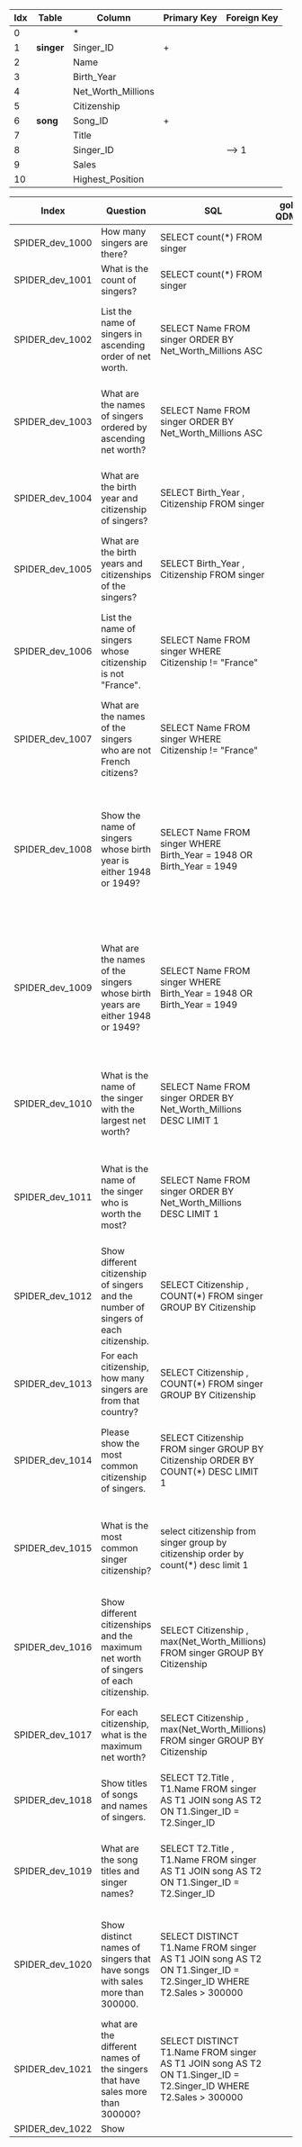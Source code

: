  | Idx | Table      | Column | Primary Key | Foreign Key | 
 | ----------- | ----------- | ----------- | ----------- | ----------- | 
  | 0 |  | * |   |   | 
 | 1 | **singer** | Singer_ID | + |   | 
 | 2 |   | Name |   |   | 
 | 3 |   | Birth_Year |   |   | 
 | 4 |   | Net_Worth_Millions |   |   | 
 | 5 |   | Citizenship |   |   | 
 | 6 | **song** | Song_ID | + |   | 
 | 7 |   | Title |   |   | 
 | 8 |   | Singer_ID |   | --> 1 | 
 | 9 |   | Sales |   |   | 
 | 10 |   | Highest_Position |   |   | 
 
  | Index | Question  | SQL | gold QDMR | pred QDMR | Exec | SQL hardness |
  | ----------- | ----------- | ----------- |  ----------- | ----------- | ----------- | ----------- | 
 | SPIDER_dev_1000 | How many singers are there? | SELECT count(*) FROM singer |  | 1. SELECT[tbl:​singer] <br>2. AGGREGATE[count, #1] <br> | + | easy | 
  | SPIDER_dev_1001 | What is the count of singers? | SELECT count(*) FROM singer |  | 1. SELECT[tbl:​singer] <br>2. AGGREGATE[count, #1] <br> | + | easy | 
  | SPIDER_dev_1002 | List the name of singers in ascending order of net worth. | SELECT Name FROM singer ORDER BY Net_Worth_Millions ASC |  | 1. SELECT[tbl:​singer] <br>2. PROJECT[col:​singer:​Name, #1] <br>3. PROJECT[col:​singer:​Net_Worth_Millions, #1] <br>4. SORT[#2, #3, sortdir:​ascending] <br> | + | easy | 
  | SPIDER_dev_1003 | What are the names of singers ordered by ascending net worth? | SELECT Name FROM singer ORDER BY Net_Worth_Millions ASC |  | 1. SELECT[tbl:​singer] <br>2. PROJECT[col:​singer:​Name, #1] <br>3. PROJECT[col:​singer:​Net_Worth_Millions, #1] <br>4. SORT[#2, #3, sortdir:​ascending] <br> | + | easy | 
  | SPIDER_dev_1004 | What are the birth year and citizenship of singers? | SELECT Birth_Year ,  Citizenship FROM singer |  | 1. SELECT[tbl:​singer] <br>2. PROJECT[col:​singer:​Birth_Year, #1] <br>3. PROJECT[col:​singer:​Citizenship, #1] <br>4. UNION[#2, #3] <br> | + | medium | 
  | SPIDER_dev_1005 | What are the birth years and citizenships of the singers? | SELECT Birth_Year ,  Citizenship FROM singer |  | 1. SELECT[tbl:​singer] <br>2. PROJECT[col:​singer:​Birth_Year, #1] <br>3. PROJECT[col:​singer:​Citizenship, #1] <br>4. UNION[#2, #3] <br> | + | medium | 
  | SPIDER_dev_1006 | List the name of singers whose citizenship is not "France". | SELECT Name FROM singer WHERE Citizenship != "France" |  | 1. SELECT[tbl:​singer] <br>2. PROJECT[col:​singer:​Citizenship, #1] <br>3. COMPARATIVE[#1, #2, comparative:​!=:​France:​col:​singer:​Citizenship] <br>4. PROJECT[col:​singer:​Name, #3] <br> | + | easy | 
  | SPIDER_dev_1007 | What are the names of the singers who are not French citizens? | SELECT Name FROM singer WHERE Citizenship != "France" |  | 1. SELECT[tbl:​singer] <br>2. COMPARATIVE[#1, #1, col:​singer:​Citizenship] <br>3. PROJECT[col:​singer:​Name, #2] <br> | - | easy | 
  | SPIDER_dev_1008 | Show the name of singers whose birth year is either 1948 or 1949? | SELECT Name FROM singer WHERE Birth_Year  =  1948 OR Birth_Year  =  1949 |  | 1. SELECT[tbl:​singer] <br>2. PROJECT[col:​singer:​Birth_Year, #1] <br>3. COMPARATIVE[#1, #2, comparative:​=:​1949:​col:​singer:​Birth_Year] <br>4. COMPARATIVE[#1, #2, comparative:​=:​1948:​col:​singer:​Birth_Year] <br>5. UNION[#3, #4] <br>6. PROJECT[col:​singer:​Name, #5] <br> | + | medium | 
  | SPIDER_dev_1009 | What are the names of the singers whose birth years are either 1948 or 1949? | SELECT Name FROM singer WHERE Birth_Year  =  1948 OR Birth_Year  =  1949 |  | 1. SELECT[tbl:​singer] <br>2. PROJECT[col:​singer:​Birth_Year, #1] <br>3. COMPARATIVE[#1, #2, comparative:​=:​1948:​col:​singer:​Birth_Year] <br>4. COMPARATIVE[#1, #2, comparative:​=:​1949:​col:​singer:​Birth_Year] <br>5. UNION[#3, #4] <br>6. PROJECT[col:​singer:​Name, #5] <br> | + | medium | 
  | SPIDER_dev_1010 | What is the name of the singer with the largest net worth? | SELECT Name FROM singer ORDER BY Net_Worth_Millions DESC LIMIT 1 |  | 1. SELECT[tbl:​singer] <br>2. PROJECT[col:​singer:​Net_Worth_Millions, #1] <br>3. SUPERLATIVE[comparative:​max:​None, #1, #2] <br>4. PROJECT[col:​singer:​Name, #3] <br> | + | medium | 
  | SPIDER_dev_1011 | What is the name of the singer who is worth the most? | SELECT Name FROM singer ORDER BY Net_Worth_Millions DESC LIMIT 1 |  | 1. SELECT[tbl:​singer] <br>2. PROJECT[col:​singer:​Net_Worth_Millions, #1] <br>3. SUPERLATIVE[comparative:​max:​None, #1, #2] <br>4. PROJECT[col:​singer:​Name, #3] <br> | + | medium | 
  | SPIDER_dev_1012 | Show different citizenship of singers and the number of singers of each citizenship. | SELECT Citizenship ,  COUNT(*) FROM singer GROUP BY Citizenship |  | 1. SELECT[tbl:​singer] <br>2. PROJECT[col:​singer:​Citizenship, #1] <br>3. GROUP[count, #1, #2] <br>4. UNION[#2, #3] <br> | + | medium | 
  | SPIDER_dev_1013 | For each citizenship, how many singers are from that country? | SELECT Citizenship ,  COUNT(*) FROM singer GROUP BY Citizenship |  | 1. SELECT[col:​singer:​Citizenship] <br>2. PROJECT[tbl:​singer, #1] <br>3. GROUP[count, #2, #1] <br>4. UNION[#1, #3] <br> | + | medium | 
  | SPIDER_dev_1014 | Please show the most common citizenship of singers. | SELECT Citizenship FROM singer GROUP BY Citizenship ORDER BY COUNT(*) DESC LIMIT 1 |  | 1. SELECT[col:​singer:​Citizenship] <br>2. PROJECT[tbl:​singer, #1] <br>3. GROUP[count, #2, #1] <br>4. SUPERLATIVE[comparative:​max:​None, #1, #3] <br> | + | hard | 
  | SPIDER_dev_1015 | What is the most common singer citizenship? | select citizenship from singer group by citizenship order by count(*) desc limit 1 |  | 1. SELECT[col:​singer:​Citizenship] <br>2. PROJECT[col:​singer:​Citizenship, #1] <br>3. GROUP[count, #2, #1] <br>4. SUPERLATIVE[comparative:​max:​None, #1, #3] <br> | + | hard | 
  | SPIDER_dev_1016 | Show different citizenships and the maximum net worth of singers of each citizenship. | SELECT Citizenship ,  max(Net_Worth_Millions) FROM singer GROUP BY Citizenship |  | 1. SELECT[tbl:​singer] <br>2. PROJECT[tbl:​singer, #1] <br>3. PROJECT[col:​singer:​Net_Worth_Millions, #2] <br>4. GROUP[max, #3, #1] <br>5. UNION[#1, #4] <br> | - | medium | 
  | SPIDER_dev_1017 | For each citizenship, what is the maximum net worth? | SELECT Citizenship ,  max(Net_Worth_Millions) FROM singer GROUP BY Citizenship |  | 1. SELECT[col:​singer:​Citizenship] <br>2. PROJECT[col:​singer:​Net_Worth_Millions, #1] <br>3. GROUP[max, #2, #1] <br>4. UNION[#1, #3] <br> | + | medium | 
  | SPIDER_dev_1018 | Show titles of songs and names of singers. | SELECT T2.Title ,  T1.Name FROM singer AS T1 JOIN song AS T2 ON T1.Singer_ID  =  T2.Singer_ID |  | 1. SELECT[tbl:​singer] <br>2. PROJECT[tbl:​song, #1] <br>3. PROJECT[col:​singer:​Name, #1] <br>4. UNION[#2, #3] <br> | - | medium | 
  | SPIDER_dev_1019 | What are the song titles and singer names? | SELECT T2.Title ,  T1.Name FROM singer AS T1 JOIN song AS T2 ON T1.Singer_ID  =  T2.Singer_ID |  | 1. SELECT[tbl:​song] <br>2. PROJECT[col:​song:​Title, #1] <br>3. PROJECT[tbl:​singer, #1] <br>4. PROJECT[col:​singer:​Name, #3] <br>5. UNION[#2, #4] <br> | + | medium | 
  | SPIDER_dev_1020 | Show distinct names of singers that have songs with sales more than 300000. | SELECT DISTINCT T1.Name FROM singer AS T1 JOIN song AS T2 ON T1.Singer_ID  =  T2.Singer_ID WHERE T2.Sales  >  300000 |  | 1. SELECT[tbl:​singer] <br>2. PROJECT[tbl:​song, #1] <br>3. PROJECT[col:​song:​Sales, #2] <br>4. COMPARATIVE[#1, #3, comparative:​>:​300000:​col:​song:​Sales] <br>5. PROJECT[col:​singer:​Name, #4] <br> | + | medium | 
  | SPIDER_dev_1021 | what are the different names of the singers that have sales more than 300000? | SELECT DISTINCT T1.Name FROM singer AS T1 JOIN song AS T2 ON T1.Singer_ID  =  T2.Singer_ID WHERE T2.Sales  >  300000 |  | 1. SELECT[tbl:​singer] <br>2. PROJECT[col:​song:​Sales, #1] <br>3. COMPARATIVE[#1, #2, comparative:​>:​300000:​col:​song:​Sales] <br>4.*(distinct)* PROJECT[col:​singer:​Name, #3] <br> | + | medium | 
  | SPIDER_dev_1022 | Show